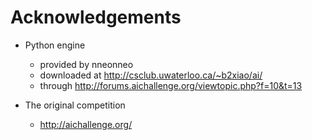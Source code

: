 # Acknowledgements

* Python engine
  * provided by nneonneo
  * downloaded at http://csclub.uwaterloo.ca/~b2xiao/ai/
  * through http://forums.aichallenge.org/viewtopic.php?f=10&t=13

* The original competition
  * http://aichallenge.org/

